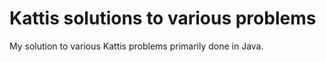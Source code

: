 # Kattis solutions to various problems
My solution to various Kattis problems primarily done in Java.
